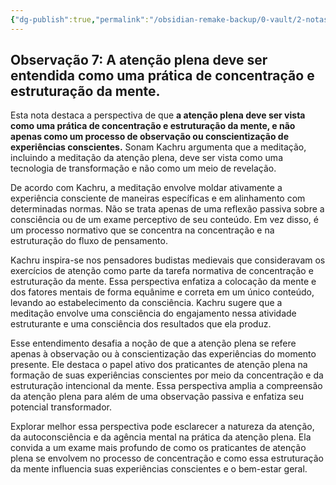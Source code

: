 ```yaml
---
{"dg-publish":true,"permalink":"/obsidian-remake-backup/0-vault/2-notas-permanentes/mindfulness-should-be-understood-as-a-practice-of-concentration-and-structuring-the-mind/","tags":["permanente"],"dgHomeLink":true,"dgShowLocalGraph":true,"dgShowFileTree":true,"dgEnableSearch":true,"noteIcon":""}
---
```


## Observação 7: A atenção plena deve ser entendida como uma prática de concentração e estruturação da mente.

Esta nota destaca a perspectiva de que **a atenção plena deve ser vista como uma prática de concentração e estruturação da mente, e não apenas como um processo de observação ou conscientização de experiências conscientes.** Sonam Kachru argumenta que a meditação, incluindo a meditação da atenção plena, deve ser vista como uma tecnologia de transformação e não como um meio de revelação.

De acordo com Kachru, a meditação envolve moldar ativamente a experiência consciente de maneiras específicas e em alinhamento com determinadas normas. Não se trata apenas de uma reflexão passiva sobre a consciência ou de um exame perceptivo de seu conteúdo. Em vez disso, é um processo normativo que se concentra na concentração e na estruturação do fluxo de pensamento.

Kachru inspira-se nos pensadores budistas medievais que consideravam os exercícios de atenção como parte da tarefa normativa de concentração e estruturação da mente. Essa perspectiva enfatiza a colocação da mente e dos fatores mentais de forma equânime e correta em um único conteúdo, levando ao estabelecimento da consciência. Kachru sugere que a meditação envolve uma consciência do engajamento nessa atividade estruturante e uma consciência dos resultados que ela produz.

Esse entendimento desafia a noção de que a atenção plena se refere apenas à observação ou à conscientização das experiências do momento presente. Ele destaca o papel ativo dos praticantes de atenção plena na formação de suas experiências conscientes por meio da concentração e da estruturação intencional da mente. Essa perspectiva amplia a compreensão da atenção plena para além de uma observação passiva e enfatiza seu potencial transformador.

Explorar melhor essa perspectiva pode esclarecer a natureza da atenção, da autoconsciência e da agência mental na prática da atenção plena. Ela convida a um exame mais profundo de como os praticantes de atenção plena se envolvem no processo de concentração e como essa estruturação da mente influencia suas experiências conscientes e o bem-estar geral.